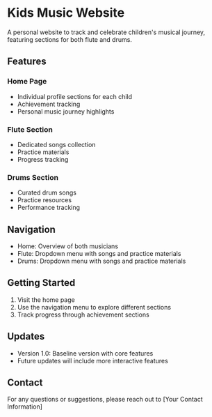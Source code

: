 # Kids Music Website

A personal website to track and celebrate children's musical journey, featuring sections for both flute and drums.

## Features

### Home Page
- Individual profile sections for each child
- Achievement tracking
- Personal music journey highlights

### Flute Section
- Dedicated songs collection
- Practice materials
- Progress tracking

### Drums Section
- Curated drum songs
- Practice resources
- Performance tracking

## Navigation
- Home: Overview of both musicians
- Flute: Dropdown menu with songs and practice materials
- Drums: Dropdown menu with songs and practice materials

## Getting Started
1. Visit the home page
2. Use the navigation menu to explore different sections
3. Track progress through achievement sections

## Updates
- Version 1.0: Baseline version with core features
- Future updates will include more interactive features

## Contact
For any questions or suggestions, please reach out to [Your Contact Information]
